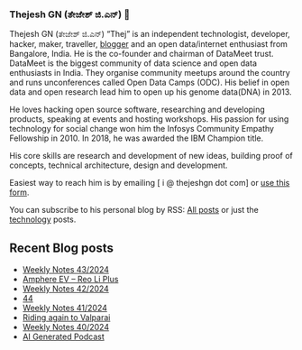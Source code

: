 ### Thejesh GN (ತೇಜೇಶ್ ಜಿ.ಎನ್) 👋

Thejesh GN (ತೇಜೇಶ್ ಜಿ.ಎನ್) “Thej” is an independent technologist, developer, hacker, maker, traveller, [blogger](https://thejeshgn.com/) and an open data/internet enthusiast from Bangalore, India. He is the co-founder and chairman of DataMeet trust. DataMeet is the biggest community of data science and open data enthusiasts in India. They organise community meetups around the country and runs unconferences called Open Data Camps (ODC). His belief in open data and open research lead him to open up his genome data(DNA) in 2013.

He loves hacking open source software, researching and developing products, speaking at events and hosting workshops. His passion for using technology for social change won him the Infosys Community Empathy Fellowship in 2010. In 2018, he was awarded the IBM Champion title.

His core skills are research and development of new ideas, building proof of concepts, technical architecture, design and development.

Easiest way to reach him is by emailing [ i @ thejeshgn dot com] or [use this form](https://thejeshgn.com/contact/).

You can subscribe to his personal blog by RSS: [All posts](https://feeds.thejeshgn.com/thejeshgn) or just the [technology](https://feeds.thejeshgn.com/technology) posts.

## Recent Blog posts
<!-- BLOG-POST-LIST:START -->
- [Weekly Notes 43/2024](https://thejeshgn.com/2024/10/25/weekly-notes-43-2024/)
- [Amphere EV – Reo Li Plus](https://thejeshgn.com/2024/10/21/amphere-ev-reo-li-plus/)
- [Weekly Notes 42/2024](https://thejeshgn.com/2024/10/18/weekly-notes-42-2024/)
- [44](https://thejeshgn.com/2024/10/12/44/)
- [Weekly Notes 41/2024](https://thejeshgn.com/2024/10/11/weekly-notes-41-2024/)
- [Riding again to Valparai](https://thejeshgn.com/2024/10/07/riding-again-to-valparai/)
- [Weekly Notes 40/2024](https://thejeshgn.com/2024/10/04/weekly-notes-40-2024-2/)
- [AI Generated Podcast](https://thejeshgn.com/2024/10/01/ai-generated-podcast/)
<!-- BLOG-POST-LIST:END -->
